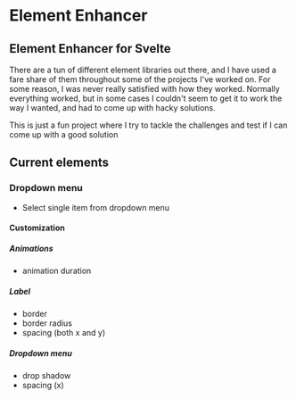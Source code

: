 # Element Enhancer

## Element Enhancer for Svelte

There are a tun of different element libraries out there, and I have used a fare share of them throughout some of the projects I've worked on. For some reason, I was never really satisfied with how they worked. Normally everything worked, but in some cases I couldn't seem to get it to work the way I wanted, and had to come up with hacky solutions.

This is just a fun project where I try to tackle the challenges and test if I can come up with a good solution

## Current elements

### Dropdown menu

- Select single item from dropdown menu

#### Customization

##### Animations

- animation duration

##### Label

- border
- border radius
- spacing (both x and y)

##### Dropdown menu

- drop shadow
- spacing (x)
